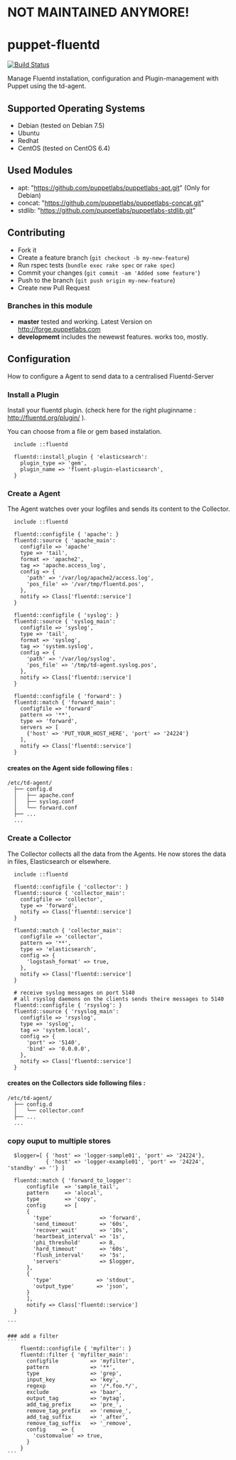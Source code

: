 NOT MAINTAINED ANYMORE!
=======================


puppet-fluentd
==============

[![Build Status](https://travis-ci.org/mmz-srf/puppet-fluentd.png?branch=master)](https://travis-ci.org/mmz-srf/puppet-fluentd)

Manage Fluentd installation, configuration and Plugin-management with Puppet using the td-agent. 

## Supported Operating Systems
- Debian (tested on Debian 7.5) 
- Ubuntu 
- Redhat 
- CentOS (tested on CentOS 6.4)

## Used Modules 
- apt: "https://github.com/puppetlabs/puppetlabs-apt.git" (Only for Debian)
- concat: "https://github.com/puppetlabs/puppetlabs-concat.git"
- stdlib: "https://github.com/puppetlabs/puppetlabs-stdlib.git"

## Contributing
* Fork it
* Create a feature branch (`git checkout -b my-new-feature`)
* Run rspec tests (`bundle exec rake spec` or `rake spec`)
* Commit your changes (`git commit -am 'Added some feature'`)
* Push to the branch (`git push origin my-new-feature`)
* Create new Pull Request

### Branches in this module
- **master** tested and working. Latest Version on http://forge.puppetlabs.com
- **developmemt** includes the newewst features. works too, mostly. 

## Configuration
How to configure a Agent to send data to a centralised Fluentd-Server

### Install a Plugin
Install your fluentd plugin. (check here for the right pluginname : http://fluentd.org/plugin/ ). 

You can choose from a file or gem based instalation. 
```
  include ::fluentd
  
  fluentd::install_plugin { 'elasticsearch': 
    plugin_type => 'gem',
    plugin_name => 'fluent-plugin-elasticsearch',
  }
```

### Create a Agent 
The Agent watches over your logfiles and sends its content to the Collector. 
```
  include ::fluentd
  
  fluentd::configfile { 'apache': }
  fluentd::source { 'apache_main': 
    configfile => 'apache'
    type => 'tail',
    format => 'apache2',
    tag => 'apache.access_log',
    config => {
      'path' => '/var/log/apache2/access.log',
      'pos_file' => '/var/tmp/fluentd.pos',
    },
    notify => Class['fluentd::service']
  }
  
  fluentd::configfile { 'syslog': }
  fluentd::source { 'syslog_main': 
    configfile => 'syslog',
    type => 'tail',
    format => 'syslog',
    tag => 'system.syslog',
    config => {
      'path' => '/var/log/syslog',
      'pos_file' => '/tmp/td-agent.syslog.pos',
    },
    notify => Class['fluentd::service']
  }
  
  fluentd::configfile { 'forward': }
  fluentd::match { 'forward_main': 
    configfile => 'forward'
    pattern => '**',
    type => 'forward',
    servers => [
      {'host' => 'PUT_YOUR_HOST_HERE', 'port' => '24224'}
    ],
    notify => Class['fluentd::service']
  }
```
#### creates on the Agent side following files : 
```
/etc/td-agent/
  ├── config.d
  │   ├── apache.conf
  │   ├── syslog.conf
  │   └── forward.conf
  ├── ...
  ...
```

### Create a Collector 
The Collector collects all the data from the Agents. He now stores the data in files, Elasticsearch or elsewhere. 
```
  include ::fluentd

  fluentd::configfile { 'collector': }
  fluentd::source { 'collector_main':
    configfile => 'collector',
    type => 'forward',
    notify => Class['fluentd::service']
  }
  
  fluentd::match { 'collector_main':
    configfile => 'collector',
    pattern => '**',
    type => 'elasticsearch',
    config => {
      'logstash_format' => true,
    },
    notify => Class['fluentd::service']
  }
  
  # receive syslog messages on port 5140
  # all rsyslog daemons on the clients sends theire messages to 5140
  fluentd::configfile { 'rsyslog': }
  fluentd::source { 'rsyslog_main':
    configfile => 'rsyslog',
    type => 'syslog',
    tag => 'system.local',
    config => {
      'port' => '5140',
      'bind' => '0.0.0.0',
    },
    notify => Class['fluentd::service']
  }
```

#### creates on the Collectors side following files : 
```
/etc/td-agent/
  ├── config.d
  │   └── collector.conf
  ├── ...
  ...
```
 
### copy ouput to multiple stores
````
  $logger=[ { 'host' => 'logger-sample01', 'port' => '24224'},
            { 'host' => 'logger-example01', 'port' => '24224', 'standby' => ''} ] 
            
  fluentd::match { 'forward_to_logger':
      configfile  => 'sample_tail',
      pattern     => 'alocal',
      type        => 'copy',
      config      => [
      {
        'type'               => 'forward',
        'send_timeout'       => '60s',
        'recover_wait'       => '10s',
        'heartbeat_interval' => '1s',
        'phi_threshold'      => 8,
        'hard_timeout'       => '60s',
        'flush_interval'     => '5s',
        'servers'            => $logger,
      },
      {
        'type'              => 'stdout',
        'output_type'       => 'json',
      }
      ],
      notify => Class['fluentd::service']
  }

```

### add a filter
```
    fluentd::configfile { 'myfilter': }
    fluentd::filter { 'myfilter_main':
      configfile          => 'myfilter',
      pattern             => '**',
      type                => 'grep',
      input_key           => 'key',
      regexp              => '/*.foo.*/',
      exclude             => 'baar',
      output_tag          => 'mytag',
      add_tag_prefix      => 'pre_',
      remove_tag_prefix   => 'remove_',
      add_tag_suffix      => '_after',
      remove_tag_suffix   => '_remove',
      config     => {
        'customvalue' => true,
      }
    }
```

